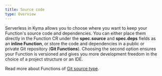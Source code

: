 ```yaml
---
title: Source code
type: Overview
---
```


Serverless in Kyma allows you to choose where you want to keep your Function's source code and dependencies. You can either place them directly in the Function CR under the **spec.source** and **spec.deps** fields as an **inline Function**, or store the code and dependencies in a public or private Git repository (**Git Functions**). Choosing the second option ensures your Function is versioned and gives you more development freedom in the choice of a project structure or an IDE.

Read more about Functions of [Git source type](#details-git-source-type).
